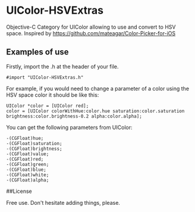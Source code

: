 UIColor-HSVExtras
=================

Objective-C Category for UIColor allowing to use and convert to HSV space.
Inspired by https://github.com/mateagar/Color-Picker-for-iOS



Examples of use
------------

Firstly, import the .h at the header of your file.

  	#import "UIColor-HSVExtras.h"

For example, if you would need to change a parameter of a color using the HSV space color it should be like this:

    UIColor *color = [UIColor red];
    color = [UIColor colorWithHue:color.hue saturation:color.saturation brightness:color.brightness-0.2 alpha:color.alpha];
    

You can get the following parameters from UIColor:

    -(CGFloat)hue;
    -(CGFloat)saturation;
    -(CGFloat)brightness;
    -(CGFloat)value;
    -(CGFloat)red;
    -(CGFloat)green;
    -(CGFloat)blue;
    -(CGFloat)white;
    -(CGFloat)alpha;
    
    
##License

Free use. Don't hesitate adding things, please.
